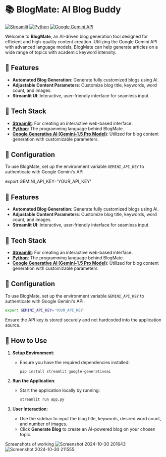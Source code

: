 # 📚 BlogMate: AI Blog Buddy

[![Streamlit](https://img.shields.io/badge/Streamlit-FF4B4B?style=for-the-badge&logo=streamlit&logoColor=white)](https://streamlit.io/)
[![Python](https://img.shields.io/badge/Python-3776AB?style=for-the-badge&logo=python&logoColor=white)](https://www.python.org/)
[![Google Gemini API](https://img.shields.io/badge/Google_Gemini-4285F4?style=for-the-badge&logo=google&logoColor=white)](https://ai.google.dev/gemini-api/docs/oauth)

Welcome to **BlogMate**, an AI-driven blog generation tool designed for efficient and high-quality content creation. Utilizing the Google Gemini API with advanced language models, BlogMate can help generate articles on a wide range of topics with academic keyword intensity.

## 🌟 Features

- **Automated Blog Generation**: Generate fully customized blogs using AI.
- **Adjustable Content Parameters**: Customize blog title, keywords, word count, and images.
- **Streamlit UI**: Interactive, user-friendly interface for seamless input.

## 🚀 Tech Stack

- **[Streamlit](https://streamlit.io/)**: For creating an interactive web-based interface.
- **[Python](https://www.python.org/)**: The programming language behind BlogMate.
- **[Google Generative AI (Gemini-1.5 Pro Model)](https://ai.google.dev/gemini-api/docs/oauth)**: Utilized for blog content generation with customizable parameters.

## 🔧 Configuration

To use BlogMate, set up the environment variable `GEMINI_API_KEY` to authenticate with Google Gemini's API.

export GEMINI_API_KEY='YOUR_API_KEY'

## 🌟 Features

- **Automated Blog Generation**: Generate fully customized blogs using AI.
- **Adjustable Content Parameters**: Customize blog title, keywords, word count, and images.
- **Streamlit UI**: Interactive, user-friendly interface for seamless input.

## 🚀 Tech Stack

- **[Streamlit](https://streamlit.io/)**: For creating an interactive web-based interface.
- **[Python](https://www.python.org/)**: The programming language behind BlogMate.
- **[Google Generative AI (Gemini-1.5 Pro Model)](https://ai.google.dev/gemini-api/docs/oauth)**: Utilized for blog content generation with customizable parameters.

## 🔧 Configuration

To use BlogMate, set up the environment variable `GEMINI_API_KEY` to authenticate with Google Gemini's API.

```bash
export GEMINI_API_KEY='YOUR_API_KEY'
```

Ensure the API key is stored securely and not hardcoded into the application source.

## 📜 How to Use

1. **Setup Environment**:
   - Ensure you have the required dependencies installed:
     ```bash
     pip install streamlit google-generativeai
     ```

2. **Run the Application**:
   - Start the application locally by running:
     ```bash
     streamlit run app.py
     ```



3. **User Interaction**:
   - Use the sidebar to input the blog title, keywords, desired word count, and number of images.
   - Click **Generate Blog** to create an AI-powered blog on your chosen topic.


Screenshots of working 
![Screenshot 2024-10-30 201643](https://github.com/user-attachments/assets/5fd53fc3-fc98-4337-921b-d1f8cea06071)
![Screenshot 2024-10-30 211555](https://github.com/user-attachments/assets/44366908-334f-4421-a0e2-d5e79c52eceb)
